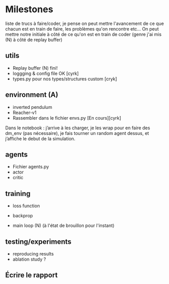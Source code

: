 # Milestones
liste de trucs à faire/coder, je pense on peut mettre l'avancement de ce que chacun est en train de faire, les problèmes qu'on rencontre etc...
On peut mettre notre initiale à côté de ce qu'on est en train de coder (genre j'ai mis (N) à côté de replay buffer)

## utils
- Replay buffer (N) fini!
- loggging & config file OK [cyrk] 
- types.py pour nos types/structures custom [cryk]
## environment (A)
* inverted pendulum
* Reacher-v1
* Rassembler dans le fichier envs.py [En cours][cyrk]

Dans le notebook : j’arrive à les charger, je les wrap pour en faire des dm_env (pas nécessaire), je fais tourner un random agent dessus, et j’affiche le debut de la simulation.

## agents
* Fichier agents.py 
* actor
* critic

## training

* loss function

* backprop

* main loop (N) (à l'état de brouillon pour l'instant)

## testing/experiments
* reproducing results
* ablation study ?

## Écrire le rapport

